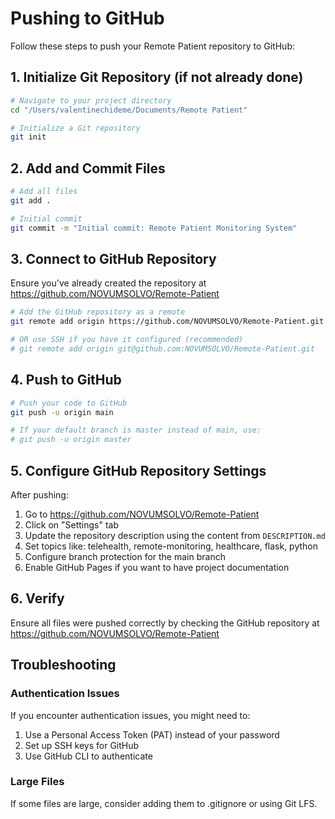# Pushing to GitHub

Follow these steps to push your Remote Patient repository to GitHub:

## 1. Initialize Git Repository (if not already done)

```bash
# Navigate to your project directory
cd "/Users/valentinechideme/Documents/Remote Patient"

# Initialize a Git repository
git init
```

## 2. Add and Commit Files

```bash
# Add all files
git add .

# Initial commit
git commit -m "Initial commit: Remote Patient Monitoring System"
```

## 3. Connect to GitHub Repository

Ensure you've already created the repository at https://github.com/NOVUMSOLVO/Remote-Patient

```bash
# Add the GitHub repository as a remote
git remote add origin https://github.com/NOVUMSOLVO/Remote-Patient.git

# OR use SSH if you have it configured (recommended)
# git remote add origin git@github.com:NOVUMSOLVO/Remote-Patient.git
```

## 4. Push to GitHub

```bash
# Push your code to GitHub
git push -u origin main

# If your default branch is master instead of main, use:
# git push -u origin master
```

## 5. Configure GitHub Repository Settings

After pushing:

1. Go to https://github.com/NOVUMSOLVO/Remote-Patient
2. Click on "Settings" tab
3. Update the repository description using the content from `DESCRIPTION.md`
4. Set topics like: telehealth, remote-monitoring, healthcare, flask, python
5. Configure branch protection for the main branch
6. Enable GitHub Pages if you want to have project documentation

## 6. Verify

Ensure all files were pushed correctly by checking the GitHub repository at https://github.com/NOVUMSOLVO/Remote-Patient

## Troubleshooting

### Authentication Issues

If you encounter authentication issues, you might need to:
1. Use a Personal Access Token (PAT) instead of your password
2. Set up SSH keys for GitHub
3. Use GitHub CLI to authenticate

### Large Files

If some files are large, consider adding them to .gitignore or using Git LFS.